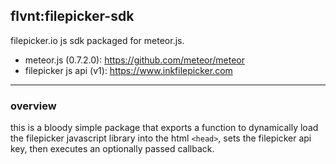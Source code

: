 flvnt:filepicker-sdk
---------------------

filepicker.io js sdk packaged for meteor.js.


* meteor.js (0.7.2.0): https://github.com/meteor/meteor
* filepicker js api (v1): https://www.inkfilepicker.com


-----


### overview

this is a bloody simple package that exports a function to dynamically load the
filepicker javascript library into the html `<head>`, sets the filepicker api
key, then executes an optionally passed callback.
